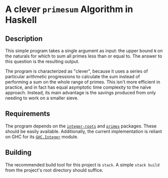# A clever `primesum` Algorithm in Haskell
## Description
This simple program takes a single argument as input: the upper bound `N` on the naturals for which to sum all primes less than or equal to. The answer to this question is the resulting output.

The program is characterized as "clever", because it uses a series of particular arithmetic progressions to calculate the sum instead of performing a sum on the whole range of primes.
This isn't more efficient in practice, and in fact has equal asymptotic time complexity to the naïve approach. Instead, its main advantage is the savings produced from only needing to work on a smaller sieve.

## Requirements
The program depends on the [`integer-roots`](https://hackage.haskell.org/package/integer-roots) and [`primes`](https://hackage.haskell.org/package/primes) packages. These should be easily available. Additionally, the current implementation is reliant on GHC for its [`GHC.Integer`](https://hackage.haskell.org/package/integer-gmp-1.0.3.0/docs/GHC-Integer.html) module.

## Building
The recommended build tool for this project is `stack`. A simple `stack build`
from the project's root directory should suffice.


